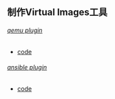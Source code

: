 ## 制作Virtual Images工具

###### [qemu plugin](https://developer.hashicorp.com/packer/integrations/hashicorp/qemu/latest/components/builder/qemu)
- [code](https://github.com/hashicorp/packer-plugin-qemu.git)

###### [ansible plugin](https://developer.hashicorp.com/packer/integrations/hashicorp/ansible)
- [code](https://github.com/hashicorp/packer-plugin-ansible.git)
